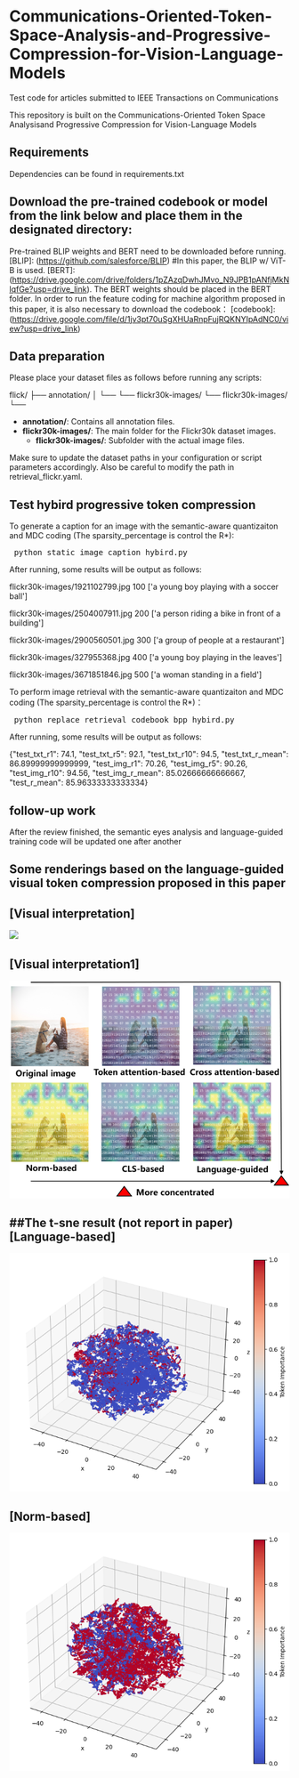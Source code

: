 # Communications-Oriented-Token-Space-Analysis-and-Progressive-Compression-for-Vision-Language-Models
Test code for articles submitted to IEEE Transactions on Communications

This repository is built on the Communications-Oriented Token Space Analysisand Progressive Compression for Vision-Language Models

## Requirements
Dependencies can be found in requirements.txt

## Download the pre-trained codebook or model from the link below and place them in the designated directory: 
Pre-trained BLIP weights and BERT need to be downloaded before running. [BLIP]: (https://github.com/salesforce/BLIP) #In this paper, the BLIP w/ ViT-B is used.
[BERT]:(https://drive.google.com/drive/folders/1pZAzqDwhJMvo_N9JPB1pANfjMkNlqfGe?usp=drive_link). The BERT weights should be placed in the BERT folder.
In order to run the feature coding for machine algorithm proposed in this paper, it is also necessary to download the codebook：
[codebook]:(https://drive.google.com/file/d/1jv3pt70uSgXHUaRnpFujRQKNYIpAdNC0/view?usp=drive_link)

## Data preparation
Please place your dataset files as follows before running any scripts:

flick/ ├── annotation/ │ └── <annotation files> └── flickr30k-images/ └── flickr30k-images/ └── <image files>

- **annotation/**: Contains all annotation files.
- **flickr30k-images/**: The main folder for the Flickr30k dataset images.
  - **flickr30k-images/**: Subfolder with the actual image files.

Make sure to update the dataset paths in your configuration or script parameters accordingly. Also be careful to modify the path in retrieval_flickr.yaml.
## Test hybird progressive token compression

To generate a caption for an image with the semantic-aware quantizaiton and MDC coding (The sparsity_percentage is control the R*):

<pre> python static_image_caption_hybird.py  </pre> 

After running, some results will be output as follows:

flickr30k-images/1921102799.jpg 100 ['a young boy playing with a soccer ball']

flickr30k-images/2504007911.jpg 200 ['a person riding a bike in front of a building']

flickr30k-images/2900560501.jpg 300 ['a group of people at a restaurant']

flickr30k-images/327955368.jpg 400 ['a young boy playing in the leaves']

flickr30k-images/3671851846.jpg 500 ['a woman standing in a field']

To perform image retrieval with the semantic-aware quantizaiton and MDC coding  (The sparsity_percentage is control the R*)：
<pre> python replace_retrieval_codebook_bpp_hybird.py  </pre> 

After running, some results will be output as follows:

{"test_txt_r1": 74.1, "test_txt_r5": 92.1, "test_txt_r10": 94.5, "test_txt_r_mean": 86.89999999999999, "test_img_r1": 70.26, "test_img_r5": 90.26, "test_img_r10": 94.56, "test_img_r_mean": 85.02666666666667, "test_r_mean": 85.96333333333334}
## follow-up work
After the review finished, the semantic eyes analysis and language-guided training code will be updated one after another

## Some renderings based on the language-guided visual token compression proposed in this paper
 [Visual interpretation]
---
![](images/importance-visual)

 [Visual interpretation1]
---
![](images/visual.png)

##The t-sne result (not report in paper)
 [Language-based]
---
![](images/aTSNE_analysis_Text_3D.png)

 [Norm-based]
---
![](images/aTSNE_analysis_Max_3D.png)

